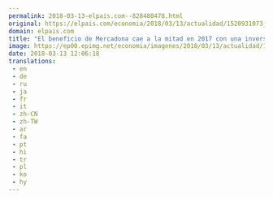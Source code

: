 ```yaml
---
permalink: 2018-03-13-elpais.com--828480478.html
original: https://elpais.com/economia/2018/03/13/actualidad/1520931073_761339.html#?ref=rss&format=simple&link=link
domain: elpais.com
title: "El beneficio de Mercadona cae a la mitad en 2017 con una inversión récord de 1.008 millones"
image: https://ep00.epimg.net/economia/imagenes/2018/03/13/actualidad/1520931073_761339_1520939010_rrss_normal.jpg
date: 2018-03-13 12:06:18
translations: 
 - en
 - de
 - ru
 - ja
 - fr
 - it
 - zh-CN
 - zh-TW
 - ar
 - fa
 - pt
 - hi
 - tr
 - pl
 - ko
 - hy
---
```


